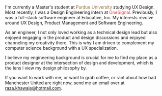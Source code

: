 I'm currently a Master's student at <span class="font-semibold hover:opacity-75" style="color:#8E6F3E">Purdue University</span> studying UX Design.
Most recently, I was a Design Engineering intern at
<a href="https://www.onesignal.com" style="text-decoration:none" target="_blank">
<span class="cursor-pointer font-semibold hover:opacity-75" style="color:#e54b4d">OneSignal.</span>
</a>
Previously, I was a full-stack software engineer at
<a href="https://www.educative.io" style="text-decoration:none" target="_blank">
<span class="cursor-pointer font-semibold hover:opacity-75 gradient-purple text-gradient">Educative, Inc.</span>
</a>
My interests revolve around UX Design, Product Management and Software Engineering.

As an engineer, I not only loved working as a technical design lead but also enjoyed engaging in the product and design discussions and enjoyed channeling my creativity there. This is why I am driven to complement my computer science background with a UX specialization.

I believe my engineering background is crucial for me to find my place as a product designer at the intersection of design and development, which is the lens I view my design philosophy by.

If you want to work with me, or want to grab coffee, or rant about how bad Manchester United are right now, send me an email over at raza.khawaja@hotmail.com.
